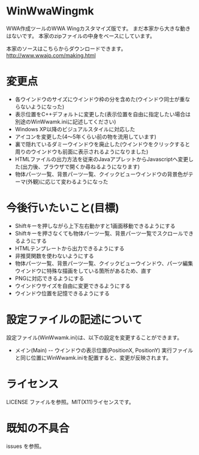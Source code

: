 # WinWwaWingmk
WWA作成ツールのWWA Wingカスタマイズ版です。 まだ本家から大きな動きはないです。 
本家のzipファイルの中身をベースにしています。

本家のソースはこちらからダウンロードできます。
http://www.wwajp.com/making.html

# 変更点
- 各ウインドウのサイズにウインドウ枠の分を含めた(ウインドウ同士が重ならないようになった)
- 表示位置をC++デフォルトに変更した(表示位置を自由に指定したい場合は別途のWinWwamk.iniに記述してください)
- Windows XP以降のビジュアルスタイルに対応した
- アイコンを変更した(4～5年くらい前の物を流用しています)
- 裏で隠れているダミーウインドウを廃止した(ウインドウをクリックすると周りのウインドウも前面に表示されるようになりました)
- HTMLファイルの出力方法を従来のJavaアプレットからJavascriptへ変更した(出力後、ブラウザで開くか尋ねるようになります)
- 物体パーツ一覧、背景パーツ一覧、クイックビューウインドウの背景色がテーマ(外観)に応じて変わるようになった

# 今後行いたいこと(目標)
- Shiftキーを押しながら上下左右動かすと1画面移動できるようにする
- Shiftキーを押さなくても物体パーツ一覧、背景パーツ一覧でスクロールできるようにする
- HTMLテンプレートから出力できるようにする
- 非推奨関数を使わないようにする
- 物体パーツ一覧、背景パーツ一覧、クイックビューウインドウ、パーツ編集ウインドウに特殊な描画をしている箇所があるため、直す
- PNGに対応できるようにする
- ウインドウサイズを自由に変更できるようにする
- ウインドウ位置を記憶できるようにする

# 設定ファイルの記述について
設定ファイル(WinWwamk.ini)は、以下の設定を変更することができます。
- メイン(Main)
-- ウインドウの表示位置(PositionX, PositionY)
実行ファイルと同じ位置にWinWwamk.iniを配置すると、変更が反映されます。

# ライセンス
LICENSE ファイルを参照。MIT(X11)ライセンスです。

# 既知の不具合
issues を参照。
